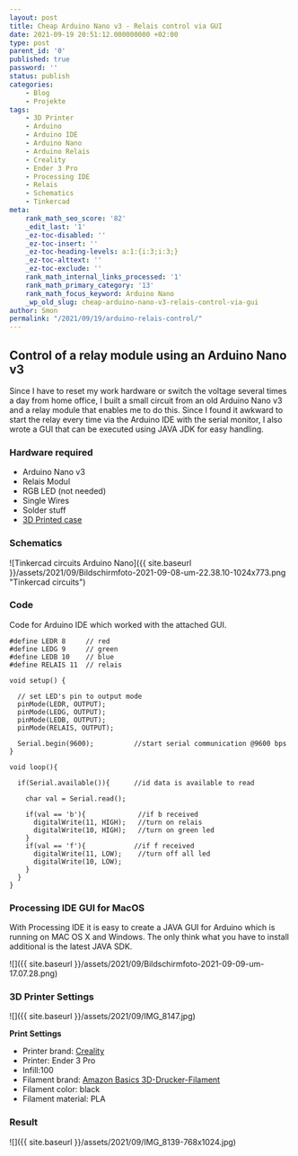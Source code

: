 ```yaml
--- 
layout: post 
title: Cheap Arduino Nano v3 - Relais control via GUI 
date: 2021-09-19 20:51:12.000000000 +02:00 
type: post 
parent_id: '0' 
published: true 
password: '' 
status: publish 
categories: 
    - Blog 
    - Projekte 
tags: 
    - 3D Printer 
    - Arduino 
    - Arduino IDE 
    - Arduino Nano 
    - Arduino Relais 
    - Creality 
    - Ender 3 Pro 
    - Processing IDE 
    - Relais 
    - Schematics 
    - Tinkercad 
meta: 
    rank_math_seo_score: '82' 
    _edit_last: '1' 
    _ez-toc-disabled: '' 
    _ez-toc-insert: '' 
    _ez-toc-heading-levels: a:1:{i:3;i:3;} 
    _ez-toc-alttext: '' 
    _ez-toc-exclude: '' 
    rank_math_internal_links_processed: '1' 
    rank_math_primary_category: '13' 
    rank_math_focus_keyword: Arduino Nano 
    _wp_old_slug: cheap-arduino-nano-v3-relais-control-via-gui 
author: Smon
permalink: "/2021/09/19/arduino-relais-control/" 
---
```


**Control of a relay module using an Arduino Nano v3**
------------------------------------------------------

Since I have to reset my work hardware or switch the voltage several times a day from home office, I built a small circuit from an old Arduino Nano v3 and a relay module that enables me to do this. Since I found it awkward to start the relay every time via the Arduino IDE with the serial monitor, I also wrote a GUI that can be executed using JAVA JDK for easy handling.

### **Hardware required**

*   Arduino Nano v3
*   Relais Modul
*   RGB LED (not needed)
*   Single Wires
*   Solder stuff
*   [3D Printed case](https://www.tinkercad.com/things/5TZT1Vlvi8K)

### **Schematics**

![Tinkercad circuits Arduino Nano]({{ site.baseurl }}/assets/2021/09/Bildschirmfoto-2021-09-08-um-22.38.10-1024x773.png "Tinkercad circuits")

### **Code**

Code for Arduino IDE which worked with the attached GUI.

    #define LEDR 8     // red
    #define LEDG 9     // green
    #define LEDB 10    // blue
    #define RELAIS 11  // relais
    
    void setup() {
    
      // set LED's pin to output mode
      pinMode(LEDR, OUTPUT);
      pinMode(LEDG, OUTPUT);
      pinMode(LEDB, OUTPUT);
      pinMode(RELAIS, OUTPUT);
      
      Serial.begin(9600);          //start serial communication @9600 bps
    }
    
    void loop(){
      
      if(Serial.available()){      //id data is available to read
    
        char val = Serial.read();
    
        if(val == 'b'){             //if b received
          digitalWrite(11, HIGH);   //turn on relais
          digitalWrite(10, HIGH);   //turn on green led
        }
        if(val == 'f'){            //if f received
          digitalWrite(11, LOW);    //turn off all led
          digitalWrite(10, LOW);
        }      
      }
    }

### **Processing IDE GUI for MacOS**

With Processing IDE it is easy to create a JAVA GUI for Arduino which is running on MAC OS X and Windows. The only think what you have to install additional is the latest JAVA SDK.

![]({{ site.baseurl }}/assets/2021/09/Bildschirmfoto-2021-09-09-um-17.07.28.png)

### **3D Printer Settings**

![]({{ site.baseurl }}/assets/2021/09/IMG_8147.jpg)

**Print Settings**

*   Printer brand: [Creality](https://www.creality3dshop.de)
*   Printer: Ender 3 Pro
*   Infill:100
*   Filament brand: [Amazon Basics 3D-Drucker-Filament](https://www.amazon.de/s?keywords=Filament-3D-Druckmaterialien&i=industrial&rh=n%3A6589299031%2Cp_89%3AAmazon+Basics&dc&_encoding=UTF8&c=ts&qid=1631212845&rnid=669059031&ts_id=6589299031&ref=sr_nr_p_89_1)
*   Filament color: black
*   Filament material: PLA

### **Result**

![]({{ site.baseurl }}/assets/2021/09/IMG_8139-768x1024.jpg)